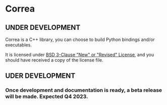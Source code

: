 # Correa 


## UNDER DEVELOPMENT

Correa is a C++ library, you can choose to build Python bindings and/or executables. 

It is licensed under [BSD 3-Clause "New" or "Revised" License](md__l_i_c_e_n_s_e.html), and you should have received a copy of the license file.

## UDER DEVELOPMENT
### Once development and documentation is ready, a beta release will be made. Expected Q4 2023.
